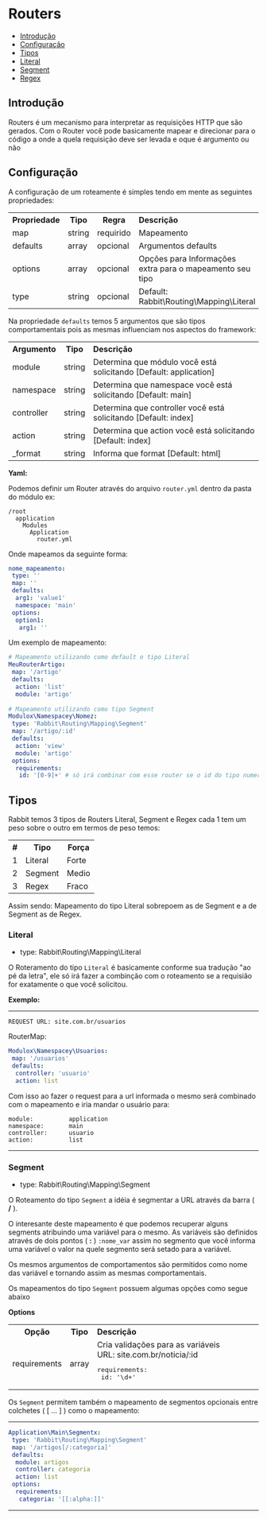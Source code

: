 # Routers

- [Introdução](#introduction)
- [Configuração](#config)
- [Tipos](#types)
 - [Literal](#literal)
 - [Segment](#segment)
 - [Regex](#regex)

<a name="introduction"></a>
## Introdução

Routers é um mecanismo para interpretar as requisições HTTP que são gerados. Com o Router você pode basicamente mapear e direcionar para o código a onde a quela requisição deve ser levada e oque é argumento ou não

<a name="config"></a>
## Configuração

A configuração de um roteamente é simples tendo em mente as seguintes propriedades:

<table>
	<tr>
		<th>Propriedade</th>
		<th>Tipo</th>
		<th>Regra</th>
		<th width="100%" align="left">Descrição</th>
	</tr>
	<tr>
		<td>map</td>
		<td>string</td>
		<td>requirido</td>
		<td>Mapeamento</td>
	</tr>
		<tr>
		<td>defaults</td>
		<td>array</td>
		<td>opcional</td>
		<td>Argumentos defaults</td>
	</tr>
		<tr>
		<td>options</td>
		<td>array</td>
		<td>opcional</td>
		<td>Opções para Informações extra para o mapeamento seu tipo</td>
	</tr>
		<tr>
		<td>type</td>
		<td>string</td>
		<td>opcional</td>
		<td>Default: Rabbit\Routing\Mapping\Literal </td>
	</tr>
</table>

Na propriedade `defaults` temos 5 argumentos que são tipos comportamentais pois as mesmas influenciam nos aspectos do framework:

<table>
	<tr>
		<th>Argumento</th>
		<th>Tipo</th>
		<th width="100%" align="left">Descrição</th>
	</tr>
	<tr>
		<td>module</td>
		<td>string</td>
		<td>Determina que módulo você está solicitando [Default: application]</td>
	</tr>
		<tr>
		<td>namespace</td>
		<td>string</td>
		<td>Determina que namespace você está solicitando [Default: main]</td>
	</tr>
		<tr>
		<td>controller</td>
		<td>string</td>
		<td>Determina que controller você está solicitando [Default: index]</td>
	</tr>
		<tr>
		<td>action</td>
		<td>string</td>
		<td>Determina que action você está solicitando [Default: index]</td>
	</tr>
	</tr>
		<tr>
		<td>_format</td>
		<td>string</td>
		<td>Informa que format [Default: html]</td>
	</tr>
</table>

**Yaml:**

Podemos definir um Router através do arquivo `router.yml` dentro da pasta do módulo ex:
	
	/root
	  application
	    Modules
	      Application
	        router.yml

Onde mapeamos da seguinte forma:

```yaml
nome_mapeamento:
 type: ''
 map: ''
 defaults:
  arg1: 'value1'
  namespace: 'main'
 options:
  option1:
   arg1: ''
```

Um exemplo de mapeamento:

```yaml
# Mapeamento utilizando como default o tipo Literal
MeuRouterArtigo:
 map: '/artigo'
 defaults:
  action: 'list'
  module: 'artigo'
  
# Mapeamento utilizando como tipo Segment
Modulox\Namespacey\Nomez:
 type: 'Rabbit\Routing\Mapping\Segment'
 map: '/artigo/:id'
 defaults:
  action: 'view'
  module: 'artigo'
 options:
  requirements:
   id: '[0-9]+' # só irá combinar com esse router se o id do tipo numeral
```


<a name="types"></a>
## Tipos

Rabbit temos 3 tipos de Routers Literal, Segment e Regex cada 1 tem um peso sobre o outro em termos de peso temos:

<table>
	<tr>
		<th>#</th>
		<th>Tipo</th>
		<th>Força</th>
	</tr>
	<tr>
		<td>1</td>
		<td>Literal</td>
		<td>Forte</td>
	</tr>
	<tr>
		<td>2</td>
		<td>Segment</td>
		<td>Medio</td>
	</tr>
	<tr>
		<td>3</td>
		<td>Regex</td>
		<td>Fraco</td>
	</tr>
</table>

Assim sendo: Mapeamento do tipo Literal sobrepoem as de Segment e a de Segment as de Regex.

<a name="literal"></a>
### Literal

 * type: Rabbit\Routing\Mapping\Literal

O Roteramento do tipo `Literal` é basicamente conforme sua tradução "ao pé da letra", ele só irá fazer a combinção com o roteamento se a requisião for exatamente o que você solicitou.


**Exemplo:**

-------
	REQUEST URL: site.com.br/usuarios

RouterMap:
	
```yaml
Modulox\Namespacey\Usuarios:
 map: '/usuarios'
 defaults:
  controller: 'usuario'
  action: list
```
	
Com isso ao fazer o request para a url informada o mesmo será combinado com o mapeamento e iria mandar o usuário para:
	
	module:          application
	namespace:       main
	controller:      usuario
	action:          list
	
-------

<a name="segment"></a>
### Segment

 * type: Rabbit\Routing\Mapping\Segment

O Roteamento do tipo `Segment` a idéia é segmentar a URL através da barra ( **/** ).

O interesante deste mapeamento é que podemos recuperar alguns segments atribuindo uma variável para o mesmo. As variáveis são definidos através de dois pontos ( **:** ) `:nome_var` assim no segmento que você informa uma variável o valor na quele segmento será setado para a variável.

Os mesmos argumentos de comportamentos são permitidos como nome das variável e tornando assim as mesmas comportamentais.

Os mapeamentos do tipo `Segment` possuem algumas opções como segue abaixo

**Options**
<table>
	<tr>
		<th>Opção</th>
		<th>Tipo</th>
		<th width="100%" align="left">Descrição</th>
	</tr>
	<tr>
		<td>requirements</td>
		<td>array</td>
		<td>
		Cria validações para as variáveis<br />
		URL: site.com.br/noticia/:id		
<pre>
requirements:
 id: '\d+'
</pre>
		</td>
	</tr>
</table>

Os `Segment` permitem também o mapeamento de segmentos opcionais entre colchetes ( [ ... ] ) como o mapeamento:

---------
```yaml
Application\Main\Segmentx:
 type: 'Rabbit\Routing\Mapping\Segment'
 map: '/artigos[/:categoria]'
 defaults:
  module: artigos
  controller: categoria
  action: list
 options:
  requirements:
   categoria: '[[:alpha:]]'
```
---------
